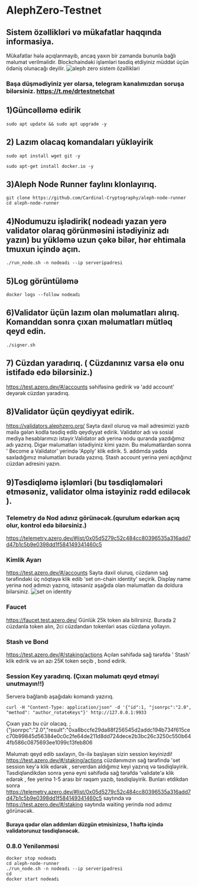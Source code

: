 # AlephZero-Testnet
## Sistem özəllikləri və mükafatlar haqqında informasiya. 
Mükafatlar hələ açıqlanmayıb, ancaq yaxın bir zamanda bununla bağlı məlumat verilməlidir. Blockchaindəki işləmləri təsdiq etdiyiniz müddət üçün ödəniş olunacağı deyilir.
![aleph zero sistem özəllikləri](https://user-images.githubusercontent.com/101218992/200110712-e6810440-73d6-49fc-8297-b83d5a8427f1.jpeg)
 
 ### Başa düşmədiyiniz yer olarsa, telegram kanalımızdan soruşa bilərsiniz. https://t.me/drtestnetchat

## 1)Güncəlləmə edirik
```
sudo apt update && sudo apt upgrade -y
```
## 2) Lazım olacaq komandaları yükləyirik 
```
sudo apt install wget git -y
```
```
sudo apt-get install docker.io -y
```
## 3)Aleph Node Runner faylını klonlayırıq.
```
git clone https://github.com/Cardinal-Cryptography/aleph-node-runner
cd aleph-node-runner
```
## 4)Nodumuzu işlədirik( nodeadı yazan yerə validator olaraq görünməsini istədiyiniz adı yazın) bu yükləmə uzun çəkə bilər, hər ehtimala tmuxun içində açın. 
```
./run_node.sh -n nodeadı --ip serveripadresi
```
## 5)Log görüntüləmə
```
docker logs --follow nodeadı
```
## 6)Validator üçün lazım olan məlumatları alırıq. Komanddan sonra çıxan məlumatları mütləq qeyd edin. 
```
./signer.sh
```
## 7) Cüzdan yaradırıq.  ( Cüzdanınız varsa elə onu istifadə edə bilərsiniz.) 
https://test.azero.dev/#/accounts səhifəsinə gedirik və 'add account' deyərək cüzdan yaradırıq.  
## 8)Validator üçün qeydiyyat edirik.
https://validators.alephzero.org/
Sayta daxil oluruq və mail adresimizi yazıb mailə gələn kodla təsdiq edib qeydiyyat edirik. Validator adı və sosial mediya hesablarımızı istəyir.Validator adı yerinə nodu quranda yazdığımız adı yazırıq. Digər məlumatları istədiyiniz kimi yazın. Bu məlumatlardan sonra  ' Become a Validator' yerində 'Apply' klik edirik.  5.  addımda yadda saxladığımız məlumatları burada yazırıq.  Stash account yerinə yeni açdığınız cüzdan adresini yazın. 
## 9)Təsdiqləmə işləmləri (bu təsdiqləmələri etməsəniz, validator olma istəyiniz rədd ediləcək ).
### Telemetry də Nod adınız görünəcək.(qurulum edərkən açıq olur, kontrol edə bilərsiniz.)
https://telemetry.azero.dev/#list/0x05d5279c52c484cc80396535a316add7d47b1c5b9e0398dd1f584149341460c5
### Kimlik Ayarı
https://test.azero.dev/#/accounts  Sayta daxil oluruq, cüzdanın sağ tərəfindəki üç nöqtəyə klik edib 'set on-chain identity' seçirik. Display name yerinə nod adımızı yazırıq, istəsəniz aşağıda olan məlumatları da doldura bilərsiniz.
![set on identity](https://user-images.githubusercontent.com/101218992/200088300-7e415edc-7871-4bc8-989f-8f304017ec3a.png)
### Faucet
https://faucet.test.azero.dev/ Günlük 25k token ala bilirsiniz. Burada 2 cüzdanla token alın, 2ci cüzdandan tokenləri əsas cüzdana yollayın. 
### Stash ve Bond 
https://test.azero.dev/#/staking/actions Açılan səhifədə sağ tərəfdə ' Stash' klik edirik və ən azı 25K token seçib , bond edirik.
### Session Key yaradırıq. (Çıxan məlumatı qeyd etməyi unutmayın!!)
Serverə bağlanıb aşağıdakı komandı yazırıq. 
```
curl -H "Content-Type: application/json" -d '{"id":1, "jsonrpc":"2.0", "method": "author_rotateKeys"}' http://127.0.0.1:9933
```

Çıxan yazı bu cür olacaq. ;
{"jsonrpc":"2.0","result":"0xa8bccfe29da88f256545d2addc194b734f615cec70b99845d56384e0c0c2fe64de211d8dd724dece2b3bc26c3250c550b644fb586c0875693ee1099c13feb806

Məlumatı qeyd edib saxlayın,  0x-ilə başlayan sizin session keyinizdi!
https://test.azero.dev/#/staking/actions   cüzdanımızın sağ tərəfində 'set session key'ə klik edərək , serverdən aldığımız keyi yazırıq və təsdiqləyirik. 
Təsdiqləndikdən sonra yenə eyni səhifədə sağ tərəfdə 'validate'ə klik edərək , fee yerinə 1-5 arası bir rəqəm yazıb, təsdiqləyirik. 
Bunları etdikdən sonra https://telemetry.azero.dev/#list/0x05d5279c52c484cc80396535a316add7d47b1c5b9e0398dd1f584149341460c5 saytında və https://test.azero.dev/#/staking saytında waiting yerində nod adımız görünəcək. 
#### Buraya  qədər olan addımları düzgün etmisinizsə, 1 həftə içində validatorunuz təsdiqlənəcək. 

### 0.8.0 Yenilənməsi
```
docker stop nodeadı 
cd aleph-node-runner
./run_node.sh -n nodeadı --ip serveripadresi 
cd
docker start nodeadı
```

